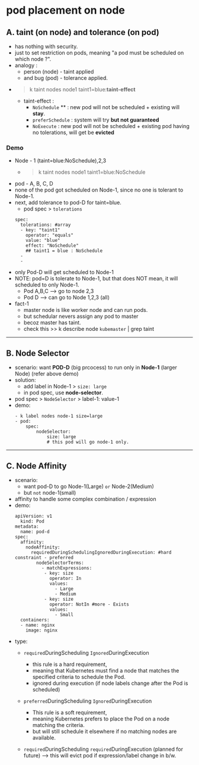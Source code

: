 # pod placement on node
## A. taint (on node) and tolerance (on pod)
- has nothing with security.
- just to set restriction on pods, meaning "a pod must be scheduled on which node ?".
- analogy :
    - person (node) - taint applied
    - and bug (pod) - tolerance applied.
- > k taint  nodes node1 taint1=blue:**taint-effect**
    - taint-effect : 
      - `NoSchedule` ** : new pod will not be scheduled + existing will **stay**.
      - `preferSchedule` : system will try **but not guaranteed**
      - `NoExecute` : new pod will not be scheduled + existing pod having no tolerations, will get be **evicted**
### Demo
  - Node - 1 (taint=blue:NoSchedule),2,3
    - > k taint nodes node1 taint1=blue:NoSchedule
  - pod - A, B, C, D
  - none of the pod got scheduled on Node-1, since no one is tolerant to Node-1.
  - next, add tolerance to pod-D for taint=blue.
    - pod spec > `tolerations`
    ```
    spec:
      tolerations: #array
      - key: "taint1"
        operator: "equals"
        value: "blue"
        effect: "NoSchedule"
        ## taint1 = blue : NoSchedule
      -
      -
    ```
  - only Pod-D will get scheduled to Node-1
  - NOTE: pod=D is tolerate to Node-1, but that does NOT mean, it will scheduled to only Node-1.
    - Pod A,B,C --> go to node 2,3
    - Pod D --> can go to Node 1,2,3 (all)
- fact-1 
  - master node is like worker node and can run pods.
  - but schedular nevers  assign any pod to master
  - becoz master has taint.
  - check this >>  k describe  node `kubemaster` | grep taint
  
---
## B. Node Selector
- scenario: want **POD-D** (big prcocess) to run only in **Node-1** (larger Node) (refer above demo)
- solution:
  - add label in Node-1 > `size: large`
  - in pod spec, use **node-selector**.
- pod spec > `NodeSelector` > label-1: value-1
- demo:
    ```
    - k label nodes node-1 size=large
    - pod:
        spec:
            nodeSelector: 
                size: large
                # this pod will go node-1 only.
    ```
---

## C. Node Affinity
- scenario: 
  - want pod-D to go Node-1(Large) `or` Node-2(Medium)
  - but `not` node-1(small)
-  affinity to handle some complex combination / expression
- demo:
    ```
    apiVersion: v1
      kind: Pod
    metadata:
      name: pod-d
    spec:
      affinity:
        nodeAffinity:
          requiredDuringSchedulingIgnoredDuringExecution: #hard constraint - preferred
            nodeSelectorTerms:
              - matchExpressions:
               - key: size
                 operator: In
                 values:
                   - Large
                   - Medium
               - key: size
                 operator: NotIn #more - Exists
                 values:
                   - Small  
      containers:
      - name: nginx
        image: nginx

    ```
- type:
  - `required`DuringScheduling `Ignored`DuringExecution
    - this rule is a hard requirement, 
    - meaning that Kubernetes must find a node that matches the specified criteria to schedule the Pod.
    - ignored during execution (if node labels change after the Pod is scheduled)
    
  - `preferred`DuringScheduling `Ignored`DuringExecution
    - This rule is a soft requirement,
    - meaning Kubernetes prefers to place the Pod on a node matching the criteria.
    - but will still schedule it elsewhere if no matching nodes are available.
    
  - `required`DuringScheduling `required`DuringExecution (planned for future) --> this will evict pod if expression/label change in b/w.

